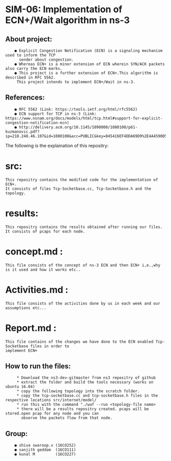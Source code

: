 # SIM-06: Implementation of ECN+/Wait algorithm in ns-3 

## About project:
        ● Explicit Congestion Notification (ECN) is a signaling mechanism used to inform the TCP 
          sender about congestion.
        ● Whereas ECN+ is a minor extension of ECN wherein SYN/ACK packets also carry the ECN marks.
        ● This project is a further extension of ECN+.This algorithm is described in RFC 5562. 
         This project intends to implement ECN+/Wait in ns-3.
         
## References:
        ● RFC 5562 (Link: ​https://tools.ietf.org/html/rfc5562​) 
        ● ECN support for TCP in ns-3 (Link: https://www.nsnam.org/docs/models/html/tcp.html#support-for-explicit-congestion-notification-ecn​)
        ● http://delivery.acm.org/10.1145/1090000/1080100/p61-kuzmanovic.pdf?ip=218.248.46.107&id=1080100&acc=PUBLIC&key=045416EF4DDA69D9%2E4A4590D5C9BCB165%2E4D4702B0C3E38B35%2E4D4702B0C3E38B35&__acm__=1541934899_2f78bd63fdd21f83bdb011453bd6d979
        
 The following is the explaination of this repositry:
 
# src:
    This repositry contains the modified code for the implementation of ECN+.
    It consists of files Tcp-Socketbase.cc, Tcp-Socketbase.h and the topology.
 
# results:
    This repositry contains the results obtained after running our files. It consists of pcaps for each node.

# concept.md :
    This file consists of the concept of ns-3 ECN and then ECN+ i,e.,why is it used and how it works etc..
    
# Activities.md :
    This file consists of the activities done by us in each week and our assumptions etc...
    
# Report.md :
    This file contains of the changes we have done to the ECN enabled Tcp-Socketbase files in order to 
    implement ECN+


## How to run the files:
         
         * Download the ns3-dev-gitmaster from ns3 repositry of github
         * extract the folder and build the tools necessary (works on ubuntu 16.04)
         * copy the following topology into the scratch folder.
         * copy the tcp-socketbase.cc and tcp-socketbase.h files in the respective locations src/internet/model/
         * run this with the command "./waf --run <topology-file name>
         * there will be a results repositry created. pcaps will be stored.open pcap for any node and you can 
           observe the packets flow from that node.
           
## Group:
        ● shiva swaroop.v (16CO252)
        ● sanjith geddam  (16CO111)
        ● kunal M         (16CO227)
